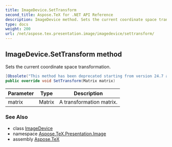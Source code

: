 ```yaml
---
title: ImageDevice.SetTransform
second_title: Aspose.TeX for .NET API Reference
description: ImageDevice method. Sets the current coordinate space transformation
type: docs
weight: 200
url: /net/aspose.tex.presentation.image/imagedevice/settransform/
---
```

## ImageDevice.SetTransform method

Sets the current coordinate space transformation.

```csharp
[Obsolete("This method has been deprecated starting from version 24.7 and will be hidden in version 24.10.")]
public override void SetTransform(Matrix matrix)
```

| Parameter | Type | Description |
| --- | --- | --- |
| matrix | Matrix | A transformation matrix. |

### See Also

* class [ImageDevice](../)
* namespace [Aspose.TeX.Presentation.Image](../../imagedevice/)
* assembly [Aspose.TeX](../../../)


